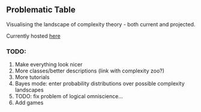 ## Problematic Table

Visualising the landscape of complexity theory - both current and projected.

Currently hosted [here](https://theproblematictable.netlify.app/)

### TODO:

1. Make everything look nicer
2. More classes/better descriptions (link with complexity zoo?)
3. More tutorials 
4. Bayes mode: enter probability distributions over possible complexity landscapes
  1. TODO: fix problem of logical omniscience...
5. Add games
